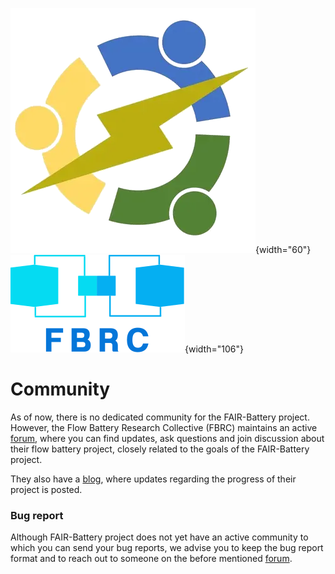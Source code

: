 ![](images/clipboard-2323808813.png){width="60"} ![](images/fbrc_logo_transparent.svg){width="106"}

# Community

As of now, there is no dedicated community for the FAIR-Battery project. However, the Flow Battery Research Collective (FBRC) maintains an active [forum](https://fbrc.nodebb.com/), where you can find updates, ask questions and join discussion about their flow battery project, closely related to the goals of the FAIR-Battery project.

They also have a [blog](https://fbrc.dev/posts.html), where updates regarding the progress of their project is posted.

### Bug report

Although FAIR-Battery project does not yet have an active community to which you can send your bug reports, we advise you to keep the bug report format and to reach out to someone on the before mentioned [forum](https://fbrc.nodebb.com/).
